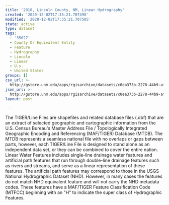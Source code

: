 ```yaml
---
title: '2010, Lincoln County, NM, Linear Hydrography'
created: '2020-12-02T17:35:21.707498'
modified: '2020-12-02T17:35:21.707505'
state: active
type: dataset
tags:
  - '35027'
  - County Or Equivalent Entity
  - Feature
  - Hydrography
  - Lincoln
  - Linear
  - U.s.
  - United States
groups: []
csv_url: >-
  http://gstore.unm.edu/apps/rgisarchive/datasets/c0ea373b-2278-44b9-af04-c8dc0e3f738b/tl_2010_35027_linearwater.derived.csv
json_url: >-
  http://gstore.unm.edu/apps/rgisarchive/datasets/c0ea373b-2278-44b9-af04-c8dc0e3f738b/tl_2010_35027_linearwater.derived.json
layout: post

---
```

The TIGER/Line Files are shapefiles and related database files (.dbf) that are an extract of selected geographic and cartographic information from the U.S. Census Bureau's Master Address File / Topologically Integrated Geographic Encoding and Referencing (MAF/TIGER) Database (MTDB).  The MTDB represents a seamless national file with no overlaps or gaps between parts, however, each TIGER/Line File is designed to stand alone as an independent data set, or they can be combined to cover the entire nation.  Linear Water Features includes single-line drainage water features and artificial path features that run through double-line drainage features such as rivers and streams, and serve as a linear representation of these features.  The artificial path features may correspond to those in the USGS National Hydrographic Dataset (NHD).  However, in many cases the features do not match NHD equivalent feature and will not carry the NHD metadata codes.  These features have a MAF/TIGER Feature Classification Code (MTFCC) beginning with an "H" to indicate the super class of Hydrographic Features.  

